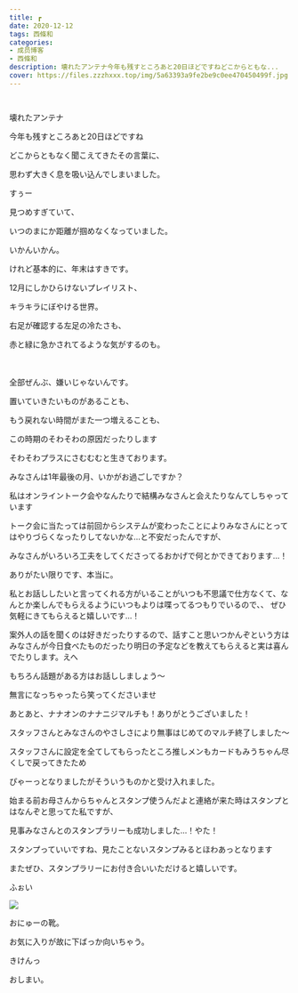```yaml
---
title: ┏
date: 2020-12-12
tags: 西條和
categories: 
- 成员博客
- 西條和
description: 壊れたアンテナ今年も残すところあと20日ほどですねどこからともな...
cover: https://files.zzzhxxx.top/img/5a63393a9fe2be9c0ee470450499f.jpg 
---
```


        ﻿












壊れたアンテナ



























今年も残すところあと20日ほどですね

























どこからともなく聞こえてきたその言葉に、






思わず大きく息を吸い込んでしまいました。























すぅー






















見つめすぎていて、

いつのまにか距離が掴めなくなっていました。















いかんいかん。












けれど基本的に、年末はすきです。


















12月にしかひらけないプレイリスト、


キラキラにぼやける世界。












右足が確認する左足の冷たさも、



赤と緑に急かされてるような気がするのも。






　













全部ぜんぶ、嫌いじゃないんです。
























置いていきたいものがあることも、





もう戻れない時間がまた一つ増えることも、

















この時期のそわそわの原因だったりします




















そわそわプラスにさむむむと生きております。




















みなさんは1年最後の月、いかがお過ごしですか？





















私はオンライントーク会やなんたりで結構みなさんと会えたりなんてしちゃっています















トーク会に当たっては前回からシステムが変わったことによりみなさんにとってはやりづらくなったりしてないかな…と不安だったんですが、



みなさんがいろいろ工夫をしてくださってるおかげで何とかできております…！






ありがたい限りです、本当に。












私とお話ししたいと言ってくれる方がいることがいつも不思議で仕方なくて、なんとか楽しんでもらえるようにいつもよりは喋ってるつもりでいるので、、
ぜひ気軽にきてもらえると嬉しいです…！
















案外人の話を聞くのは好きだったりするので、話すこと思いつかんぞという方はみなさんが今日食べたものだったり明日の予定などを教えてもらえると実は喜んでたりします。えへ











もちろん話題がある方はお話ししましょう〜





無言になっちゃったら笑ってくださいませ

























あとあと、ナナオンのナナニジマルチも！ありがとうございました！











スタッフさんとみなさんのやさしさにより無事はじめてのマルチ終了しました〜












スタッフさんに設定を全てしてもらったところ推しメンもカードもみうちゃん尽くしで戻ってきたため

ぴゃーっとなりましたがそういうものかと受け入れました。













始まる前お母さんからちゃんとスタンプ使うんだよと連絡が来た時はスタンプとはなんぞと思ってた私ですが、


見事みなさんとのスタンプラリーも成功しました…！やた！














スタンプっていいですね、見たことないスタンプみるとほわあっとなります












またぜひ、スタンプラリーにお付き合いいただけると嬉しいです。



























ふぉい


![](https://files.zzzhxxx.top/img/5a63393a9fe2be9c0ee470450499f.jpg)










おにゅーの靴。



お気に入りが故に下ばっか向いちゃう。















きけんっ

























おしまい。



